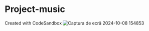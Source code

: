 # Project-music
Created with CodeSandbox
![Captura de ecrã 2024-10-08 154853](https://github.com/user-attachments/assets/5590bee9-c612-460e-912f-3c803a2ac41c)
